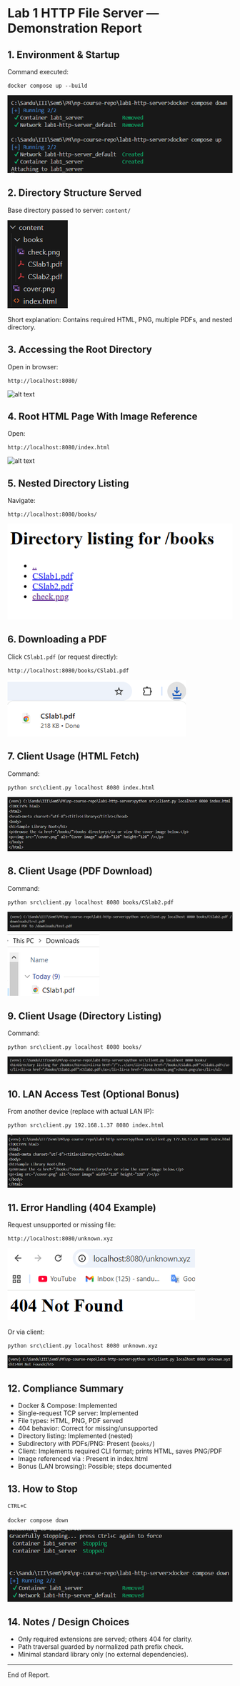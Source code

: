 # Lab 1 HTTP File Server — Demonstration Report

## 1. Environment & Startup

Command executed:
```
docker compose up --build
```
![alt text](images/image-1.png)

## 2. Directory Structure Served
Base directory passed to server: `content/`

![alt text](images/image-2.png)

Short explanation: Contains required HTML, PNG, multiple PDFs, and nested directory.

## 3. Accessing the Root Directory
Open in browser:
```
http://localhost:8080/
```
![alt text](iimages/mage3.png)

## 4. Root HTML Page With Image Reference
Open:
```
http://localhost:8080/index.html
```
![alt text](images/image4.png)

## 5. Nested Directory Listing
Navigate:
```
http://localhost:8080/books/
```
![alt text](images/image-5.png)

## 6. Downloading a PDF
Click `CSlab1.pdf` (or request directly):
```
http://localhost:8080/books/CSlab1.pdf
```
![alt text](images/image-6.png)

## 7. Client Usage (HTML Fetch)
Command:
```
python src\client.py localhost 8080 index.html
```
![alt text](images/image-7.png)

## 8. Client Usage (PDF Download)
Command:
```
python src\client.py localhost 8080 books/CSlab2.pdf
```
![alt text](images/image-8.png)
![alt text](images/image-9.png)

## 9. Client Usage (Directory Listing)
Command:
```
python src\client.py localhost 8080 books/
```
![alt text](images/image-10.png)

## 10. LAN Access Test (Optional Bonus)
From another device (replace with actual LAN IP):
```
python src\client.py 192.168.1.37 8080 index.html
```
![alt text](images/image-11.png)

## 11. Error Handling (404 Example)
Request unsupported or missing file:
```
http://localhost:8080/unknown.xyz
```
![alt text](images/image-12.png)

Or via client:
```
python src\client.py localhost 8080 unknown.xyz
```
![alt text](images/image-13.png)

## 12. Compliance Summary

- Docker & Compose: Implemented
- Single-request TCP server: Implemented
- File types: HTML, PNG, PDF served
- 404 behavior: Correct for missing/unsupported
- Directory listing: Implemented (nested)
- Subdirectory with PDFs/PNG: Present (`books/`)
- Client: Implements required CLI format; prints HTML, saves PNG/PDF
- Image referenced via <img>: Present in index.html
- Bonus (LAN browsing): Possible; steps documented

## 13. How to Stop
```
CTRL+C

docker compose down
```
![alt text](images/image-14.png)

## 14. Notes / Design Choices
- Only required extensions are served; others 404 for clarity.
- Path traversal guarded by normalized path prefix check.
- Minimal standard library only (no external dependencies).

---
End of Report.
